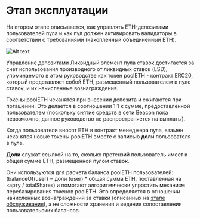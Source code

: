 # Этап эксплуатации

<a name="operation_stage"></a>

На втором этапе описывается, как управлять ETH-депозитами пользователей пула и как пул должен активировать валидаторы в
соответствии с требованиями (накопленный объединенный ETH).

![Alt text](/img/ssv/ssv_operation_stage_001.png)

Управление депозитами
Ликвидный элемент пула ставок достигается за счет использования производного от ликвидных ставок (LSD), упоминаемого в этом руководстве как токен poolETH - контракт ERC20, который представляет собой ETH, размещенный пользователем в пуле ставок, и их начисленные вознаграждения.

Токены poolETH чеканятся при внесении депозита и сжигаются при погашении. Это делается в соотношении 1:1 к сумме, предоставленной пользователем (поскольку снятие средств в сети Beacon пока невозможно, данное руководство не распространяется на выплаты).

Когда пользователи вносят ETH в контракт менеджера пула, взамен чеканятся новые токены poolETH вместе с записью **доли** пользователя в пуле.

**Доли** служат ссылкой на то, сколько претензий пользователь имеет к общей сумме ETH, размещенной пулом ставок.

Они используются для расчета баланса poolETH пользователей: (balanceOf(user) = доли (user) * общая сумма ETH, поставленная на карту / totalShares) и помогают алгоритмически упростить механизм перебазирования токенов poolETH. Это определяется в отношении начисленных вознаграждений за ставки (описанных на [этапе обслуживания](/docs/ssv.network/dev/integration/stakingpools/maintenance_stage)), а не сложности хранения и ведения сопоставления пользовательских балансов.
